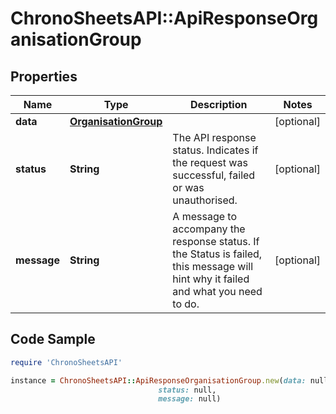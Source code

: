 # ChronoSheetsAPI::ApiResponseOrganisationGroup

## Properties

Name | Type | Description | Notes
------------ | ------------- | ------------- | -------------
**data** | [**OrganisationGroup**](OrganisationGroup.md) |  | [optional] 
**status** | **String** | The API response status. Indicates if the request was successful, failed or was unauthorised. | [optional] 
**message** | **String** | A message to accompany the response status.  If the Status is failed, this message will hint why it failed and what you need to do. | [optional] 

## Code Sample

```ruby
require 'ChronoSheetsAPI'

instance = ChronoSheetsAPI::ApiResponseOrganisationGroup.new(data: null,
                                 status: null,
                                 message: null)
```


